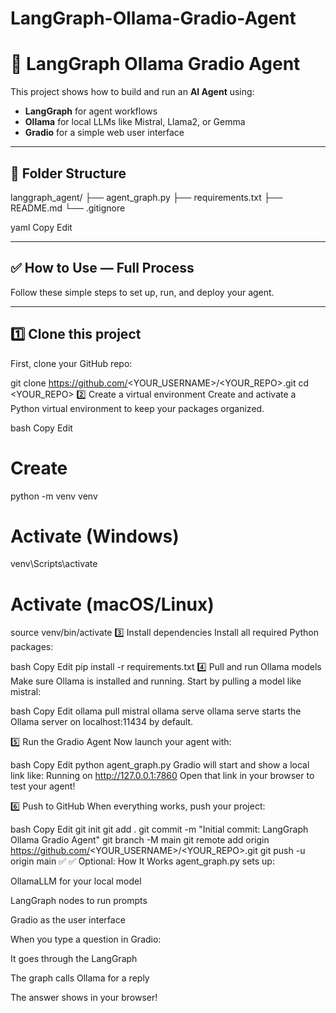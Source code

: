 # LangGraph-Ollama-Gradio-Agent

# 🚀 LangGraph Ollama Gradio Agent

This project shows how to build and run an **AI Agent** using:
- **LangGraph** for agent workflows
- **Ollama** for local LLMs like Mistral, Llama2, or Gemma
- **Gradio** for a simple web user interface

---

## 📁 Folder Structure

langgraph_agent/
├── agent_graph.py
├── requirements.txt
├── README.md
└── .gitignore

yaml
Copy
Edit

---

## ✅ How to Use — **Full Process**

Follow these simple steps to set up, run, and deploy your agent.

---

## 1️⃣ **Clone this project**

First, clone your GitHub repo:


git clone https://github.com/<YOUR_USERNAME>/<YOUR_REPO>.git
cd <YOUR_REPO>
2️⃣ Create a virtual environment
Create and activate a Python virtual environment to keep your packages organized.

bash
Copy
Edit
# Create
python -m venv venv

# Activate (Windows)
venv\Scripts\activate

# Activate (macOS/Linux)
source venv/bin/activate
3️⃣ Install dependencies
Install all required Python packages:

bash
Copy
Edit
pip install -r requirements.txt
4️⃣ Pull and run Ollama models
Make sure Ollama is installed and running.
Start by pulling a model like mistral:

bash
Copy
Edit
ollama pull mistral
ollama serve
ollama serve starts the Ollama server on localhost:11434 by default.

5️⃣ Run the Gradio Agent
Now launch your agent with:

bash
Copy
Edit
python agent_graph.py
Gradio will start and show a local link like:
Running on http://127.0.0.1:7860
Open that link in your browser to test your agent!

6️⃣ Push to GitHub
When everything works, push your project:

bash
Copy
Edit
git init
git add .
git commit -m "Initial commit: LangGraph Ollama Gradio Agent"
git branch -M main
git remote add origin https://github.com/<YOUR_USERNAME>/<YOUR_REPO>.git
git push -u origin main
✅ ✅ Optional: How It Works
agent_graph.py sets up:

OllamaLLM for your local model

LangGraph nodes to run prompts

Gradio as the user interface

When you type a question in Gradio:

It goes through the LangGraph

The graph calls Ollama for a reply

The answer shows in your browser!

